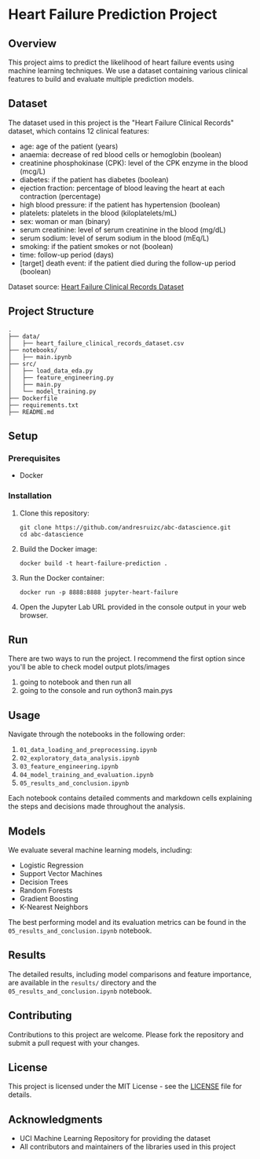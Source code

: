 # Heart Failure Prediction Project

## Overview

This project aims to predict the likelihood of heart failure events using machine learning techniques. We use a dataset containing various clinical features to build and evaluate multiple prediction models.

## Dataset

The dataset used in this project is the "Heart Failure Clinical Records" dataset, which contains 12 clinical features:

- age: age of the patient (years)
- anaemia: decrease of red blood cells or hemoglobin (boolean)
- creatinine phosphokinase (CPK): level of the CPK enzyme in the blood (mcg/L)
- diabetes: if the patient has diabetes (boolean)
- ejection fraction: percentage of blood leaving the heart at each contraction (percentage)
- high blood pressure: if the patient has hypertension (boolean)
- platelets: platelets in the blood (kiloplatelets/mL)
- sex: woman or man (binary)
- serum creatinine: level of serum creatinine in the blood (mg/dL)
- serum sodium: level of serum sodium in the blood (mEq/L)
- smoking: if the patient smokes or not (boolean)
- time: follow-up period (days)
- [target] death event: if the patient died during the follow-up period (boolean)

Dataset source: [Heart Failure Clinical Records Dataset](https://archive.ics.uci.edu/dataset/519/heart+failure+clinical+records)

## Project Structure

```
.
├── data/
│   ├── heart_failure_clinical_records_dataset.csv
├── notebooks/
│   ├── main.ipynb
├── src/
│   ├── load_data_eda.py
│   ├── feature_engineering.py
│   ├── main.py
│   └── model_training.py
├── Dockerfile
├── requirements.txt
├── README.md
```

## Setup

### Prerequisites

- Docker

### Installation

1. Clone this repository:
   ```
   git clone https://github.com/andresruizc/abc-datascience.git
   cd abc-datascience
   ```

2. Build the Docker image:
   ```
   docker build -t heart-failure-prediction .
   ```

3. Run the Docker container:
   ```
   docker run -p 8888:8888 jupyter-heart-failure   
   ```

4. Open the Jupyter Lab URL provided in the console output in your web browser.


## Run

There are two ways to run the project. I recommend the first option since you'll be able to check model output plots/images

1. going to notebook and then run all
2. going to the console and run oython3 main.pys

## Usage

Navigate through the notebooks in the following order:

1. `01_data_loading_and_preprocessing.ipynb`
2. `02_exploratory_data_analysis.ipynb`
3. `03_feature_engineering.ipynb`
4. `04_model_training_and_evaluation.ipynb`
5. `05_results_and_conclusion.ipynb`

Each notebook contains detailed comments and markdown cells explaining the steps and decisions made throughout the analysis.

## Models

We evaluate several machine learning models, including:

- Logistic Regression
- Support Vector Machines
- Decision Trees
- Random Forests
- Gradient Boosting
- K-Nearest Neighbors

The best performing model and its evaluation metrics can be found in the `05_results_and_conclusion.ipynb` notebook.

## Results

The detailed results, including model comparisons and feature importance, are available in the `results/` directory and the `05_results_and_conclusion.ipynb` notebook.

## Contributing

Contributions to this project are welcome. Please fork the repository and submit a pull request with your changes.

## License

This project is licensed under the MIT License - see the [LICENSE](LICENSE) file for details.

## Acknowledgments

- UCI Machine Learning Repository for providing the dataset
- All contributors and maintainers of the libraries used in this project